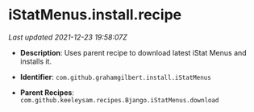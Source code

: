 # iStatMenus.install.recipe

_Last updated 2021-12-23 19:58:07Z_

- **Description**: Uses parent recipe to download latest iStat Menus and installs it.

- **Identifier**: `com.github.grahamgilbert.install.iStatMenus`

- **Parent Recipes**: `com.github.keeleysam.recipes.Bjango.iStatMenus.download`